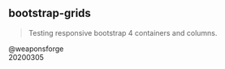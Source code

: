## bootstrap-grids

> Testing responsive bootstrap 4 containers and columns.

@weaponsforge  
20200305